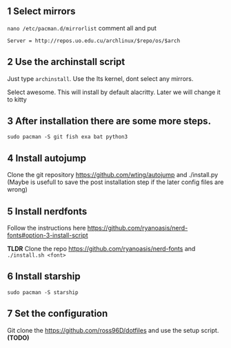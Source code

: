 
## 1 Select mirrors
`nano /etc/pacman.d/mirrorlist` comment all and put 
```
Server = http://repos.uo.edu.cu/archlinux/$repo/os/$arch
```

## 2 Use the archinstall script
Just type `archinstall`. Use the lts kernel, dont select any mirrors.

Select awesome. This will install by default alacritty. Later we will change it to kitty

## 3 After installation there are some more steps.
```
sudo pacman -S git fish exa bat python3
```

## 4 Install autojump
Clone the git repository https://github.com/wting/autojump and ./install.py (Maybe is usefull to save the post installation step if the later config files are wrong)


## 5 Install nerdfonts
Follow the instructions here https://github.com/ryanoasis/nerd-fonts#option-3-install-script

**TLDR** Clone the repo https://github.com/ryanoasis/nerd-fonts and `./install.sh <font>`

## 6 Install starship
`sudo pacman -S starship`

## 7 Set the configuration
Git clone the https://github.com/ross96D/dotfiles and use the setup script. **(TODO)**